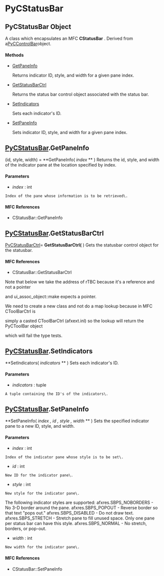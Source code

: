 # PyCStatusBar

## PyCStatusBar Object

A class which encapsulates an MFC **CStatusBar** \.  Derived from a[PyCControlBar](#pyccontrolbar)object\.

#### Methods


  - [GetPaneInfo](PyCStatusBar.md#pycstatusbargetpaneinfo)

    Returns indicator ID, style, and width for a given pane index\.&nbsp;

  - [GetStatusBarCtrl](PyCStatusBar.md#pycstatusbargetstatusbarctrl)

    Returns the status bar control object associated with the status bar\.&nbsp;

  - [SetIndicators](PyCStatusBar.md#pycstatusbarsetindicators)

    Sets each indicator's ID\.&nbsp;

  - [SetPaneInfo](PyCStatusBar.md#pycstatusbarsetpaneinfo)

    Sets indicator ID, style, and width for a given pane index\.&nbsp;

## [PyCStatusBar](#pycstatusbar)\.GetPaneInfo

\(id, style, width\) \= **GetPaneInfo\( *index* ** \)
Returns the id, style, and width of the indicator pane at the location specified by index\.

#### Parameters


  -  *index* : int

    Index of the pane whose information is to be retrieved\.

#### MFC References


  - CStatusBar::GetPaneInfo

## [PyCStatusBar](#pycstatusbar)\.GetStatusBarCtrl

[PyCStatusBarCtrl](#pycstatusbarctrl)\= **GetStatusBarCtrl\(** \)
Gets the statusbar control object for the statusbar\.

#### MFC References


  - CStatusBar::GetStatusBarCtrl 

Note that below we take the address of rTBC because it's a reference and not a pointer 

and ui\_assoc\_object::make expects a pointer\. 

We need to create a new class and not do a map lookup because in MFC CToolBarCtrl is 

simply a casted CToolBarCtrl \(afxext\.inl\) so the lookup will return the PyCToolBar object 

which will fail the type tests\.

## [PyCStatusBar](#pycstatusbar)\.SetIndicators

 **SetIndicators\( *indicators* ** \)
Sets each indicator's ID\.

#### Parameters


  -  *indicators* : tuple

    A tuple containing the ID's of the indicators\.

## [PyCStatusBar](#pycstatusbar)\.SetPaneInfo

 **SetPaneInfo\( *index*  *, id*  *, style*  *, width* ** \)
Sets the specified indicator pane to a new ID, style, and width\.

#### Parameters


  -  *index* : int

    Index of the indicator pane whose style is to be set\.

  -  *id* : int

    New ID for the indicator pane\.

  -  *style* : int

    New style for the indicator pane\.
The following indicator styles are supported:
afxres\.SBPS\_NOBORDERS - No 3-D border around the pane\.
afxres\.SBPS\_POPOUT - Reverse border so that text "pops out\."
afxres\.SBPS\_DISABLED - Do not draw text\.
afxres\.SBPS\_STRETCH - Stretch pane to fill unused space\. Only one pane per status bar can have this style\.
afxres\.SBPS\_NORMAL - No stretch, borders, or pop-out\.

  -  *width* : int

    New width for the indicator pane\.

#### MFC References


  - CStatusBar::SetPaneInfo